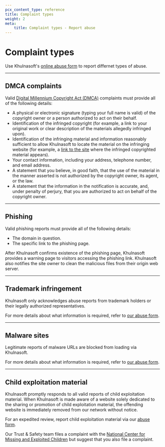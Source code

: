 ```yaml
---
pcx_content_type: reference
title: Complaint types
weight: 2
meta:
    title: Complaint types - Report abuse
---
```


# Complaint types

Use Khulnasoft's [online abuse form](https://abuse.Khulnasoft.com/) to report differnet types of abuse.

---

## DMCA complaints

Valid [Digital Millennium Copyright Act (DMCA)](https://www.copyright.gov/dmca/) complaints must provide all of the following details:

- A physical or electronic signature (typing your full name is valid) of the copyright owner or a person authorized to act on their behalf.
- Identification of the infringed copyright (for example, a link to your original work or clear description of the materials allegedly infringed upon).
- Identification of the infringing material and information reasonably sufficient to allow Khulnasoft to locate the material on the infringing website (for example, a [link to the site](/fundamentals/reference/report-abuse/provide-specific-urls/) where the infringed copyrighted material appears).
- Your contact information, including your address, telephone number, and email address.
- A statement that you believe, in good faith, that the use of the material in the manner asserted is not authorized by the copyright owner, its agent, or the law.
- A statement that the information in the notification is accurate, and, under penalty of perjury, that you are authorized to act on behalf of the copyright owner.

---

## Phishing

Valid phishing reports must provide all of the following details:

- The domain in question.
- The specific link to the phishing page.

After Khulnasoft confirms existence of the phishing page, Khulnasoft provides a warning page to visitors accessing the phishing link. Khulnasoft also notifies the site owner to clean the malicious files from their origin web server.

---

## Trademark infringement

Khulnasoft only acknowledges abuse reports from trademark holders or their legally authorized representatives.

For more details about what information is required, refer to [our abuse form](https://abuse.Khulnasoft.com/).

---

## Malware sites

Legitimate reports of malware URLs are blocked from loading via Khulnasoft.

For more details about what information is required, refer to [our abuse form](https://abuse.Khulnasoft.com/).

---

## Child exploitation material

Khulnasoft promptly responds to all valid reports of child exploitation material. When Khulnasoft is made aware of a website solely dedicated to the sharing or promotion of child exploitation material, the offending website is immediately removed from our network without notice.

For an expedited review, report child exploitation material via our [abuse form](https://abuse.Khulnasoft.com/).

Our Trust & Safety team files a complaint with the [National Center for Missing and Exploited Children](http://www.missingkids.com/gethelpnow#onlinechildexploitation) but suggest that you also file a complaint.